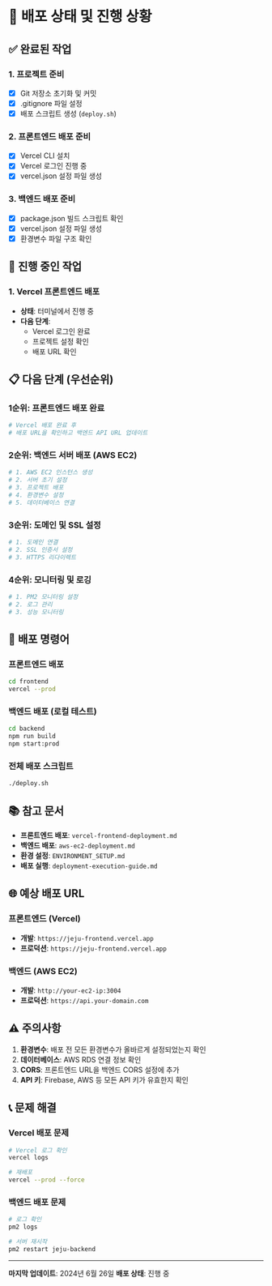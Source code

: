 # 🚀 배포 상태 및 진행 상황

## ✅ 완료된 작업

### 1. 프로젝트 준비
- [x] Git 저장소 초기화 및 커밋
- [x] .gitignore 파일 설정
- [x] 배포 스크립트 생성 (`deploy.sh`)

### 2. 프론트엔드 배포 준비
- [x] Vercel CLI 설치
- [x] Vercel 로그인 진행 중
- [x] vercel.json 설정 파일 생성

### 3. 백엔드 배포 준비
- [x] package.json 빌드 스크립트 확인
- [x] vercel.json 설정 파일 생성
- [x] 환경변수 파일 구조 확인

## 🔄 진행 중인 작업

### 1. Vercel 프론트엔드 배포
- **상태**: 터미널에서 진행 중
- **다음 단계**: 
  - Vercel 로그인 완료
  - 프로젝트 설정 확인
  - 배포 URL 확인

## 📋 다음 단계 (우선순위)

### 1순위: 프론트엔드 배포 완료
```bash
# Vercel 배포 완료 후
# 배포 URL을 확인하고 백엔드 API URL 업데이트
```

### 2순위: 백엔드 서버 배포 (AWS EC2)
```bash
# 1. AWS EC2 인스턴스 생성
# 2. 서버 초기 설정
# 3. 프로젝트 배포
# 4. 환경변수 설정
# 5. 데이터베이스 연결
```

### 3순위: 도메인 및 SSL 설정
```bash
# 1. 도메인 연결
# 2. SSL 인증서 설정
# 3. HTTPS 리다이렉트
```

### 4순위: 모니터링 및 로깅
```bash
# 1. PM2 모니터링 설정
# 2. 로그 관리
# 3. 성능 모니터링
```

## 🔧 배포 명령어

### 프론트엔드 배포
```bash
cd frontend
vercel --prod
```

### 백엔드 배포 (로컬 테스트)
```bash
cd backend
npm run build
npm start:prod
```

### 전체 배포 스크립트
```bash
./deploy.sh
```

## 📚 참고 문서

- **프론트엔드 배포**: `vercel-frontend-deployment.md`
- **백엔드 배포**: `aws-ec2-deployment.md`
- **환경 설정**: `ENVIRONMENT_SETUP.md`
- **배포 실행**: `deployment-execution-guide.md`

## 🌐 예상 배포 URL

### 프론트엔드 (Vercel)
- **개발**: `https://jeju-frontend.vercel.app`
- **프로덕션**: `https://jeju-frontend.vercel.app`

### 백엔드 (AWS EC2)
- **개발**: `http://your-ec2-ip:3004`
- **프로덕션**: `https://api.your-domain.com`

## ⚠️ 주의사항

1. **환경변수**: 배포 전 모든 환경변수가 올바르게 설정되었는지 확인
2. **데이터베이스**: AWS RDS 연결 정보 확인
3. **CORS**: 프론트엔드 URL을 백엔드 CORS 설정에 추가
4. **API 키**: Firebase, AWS 등 모든 API 키가 유효한지 확인

## 📞 문제 해결

### Vercel 배포 문제
```bash
# Vercel 로그 확인
vercel logs

# 재배포
vercel --prod --force
```

### 백엔드 배포 문제
```bash
# 로그 확인
pm2 logs

# 서버 재시작
pm2 restart jeju-backend
```

---

**마지막 업데이트**: 2024년 6월 26일
**배포 상태**: 진행 중 